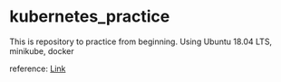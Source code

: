 # kubernetes_practice
This is repository to practice from beginning.
Using Ubuntu 18.04 LTS, minikube, docker

reference: [Link](https://subicura.com/k8s/)